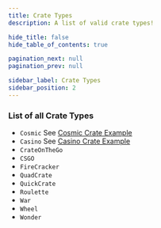 ```yaml
---
title: Crate Types
description: A list of valid crate types!

hide_title: false
hide_table_of_contents: true

pagination_next: null
pagination_prev: null

sidebar_label: Crate Types
sidebar_position: 2
---
```

### List of all Crate Types
- `Cosmic` See [Cosmic Crate Example](../guides/crates/examples/cosmiccrate-example.md)
- `Casino` See [Casino Crate Example](../guides/crates/examples/casinocrate-example.md)
- `CrateOnTheGo`
- `CSGO`
- `FireCracker`
- `QuadCrate`
- `QuickCrate`
- `Roulette`
- `War`
- `Wheel`
- `Wonder`